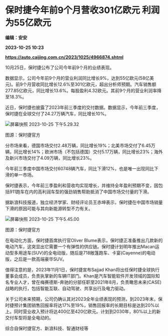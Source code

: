# 保时捷今年前9个月营收301亿欧元 利润为55亿欧元
**编辑：安安**

**2023-10-25 10:23**

**https://auto.caijing.com.cn/2023/1025/4966874.shtml**

10月25日，保时捷公布了公司今年前9个月的业绩表现。

数据显示，公司今年前9个月的营业利润同比增长9%，达到55亿欧元(58亿美元)。前9个月营收同比增长12.6%至301亿欧元，超出分析师预期。汽车销售额277.85亿欧元，同比增长13.6%。每股盈利4.32欧元。其前9个月的营业利润率降至18.3%。

近日，保时捷也披露了2023年前三季度的交付数据。数据显示，今年前三季度，保时捷在全球交付了24.27万辆汽车，同比增长10%。

![屏幕快照 2023-10-25 下午5.29.32](https://img6.caijing.com.cn/2023/1025/1698227603931.png)

图源：保时捷官方

分市场来看，德国市场交付2.48万辆，同比增长19%；北美市场交付了6.45万辆，同比增长14%；欧洲市场（不包括德国）交付5.17万辆，同比增长23%；海外及新兴市场交付了4.09万辆，同比增长23%。

今年前三季度中国市场交付60748辆汽车，同比下滑12%，也是唯一出现同比下滑的单一市场。

保时捷表示，今年前三季盈利和营收均实现增长，并维持全年盈利预期不变，因包括911跑车在内的高利润车型的强劲销售帮助抵消了中国市场交付量的下滑。

据新浪科技报道，独立经济学家、财经评论员王赤坤表示，保时捷在中国市场销量下滑的原因可能与其向新能源转型不力有关。

![屏幕快照 2023-10-25 下午5.45.00](https://tx3.cdn.caijing.com.cn/2023/1025/1698227618892.png)

图源：保时捷官方

在电动化方面，保时捷首席执行官Oliver Blume表示，保时捷正准备推出几款新的电动汽车，这突显出它需要一个有弹性的供应链。保时捷计划明年推出Macan运动型多用途车(SUV)的全电动版，随后是718敞篷跑车、卡宴(Cayenne)的电动版，之后是一款高端豪华SUV。

值得注意的是，2023年11月1日，保时捷宣布Sajjad Khan将出任保时捷全球执行董事会成员，负责执掌新的车辆IT部门。Khan是汽车智能软件开发领域的国际知名专业人才，曾在梅赛德斯-奔驰的分部任职至2021年8月，负责瞰思未来(CASE) 战略的执行，包括智能互联、自动驾驶、共享出行及电力驱动。

关于公司未来预期，公司仍确认其对2023全年业绩表现的预测，到2023年末，保时捷预计集团销售回报率将达17%至19%，销售回报率的长期目标是达到20%以上。同时营业收入预计将达400亿至420亿欧元。计划到2030年，80%以上的新交付车型将是全电动的。

综合自保时捷官方、新浪科技、智通财经等